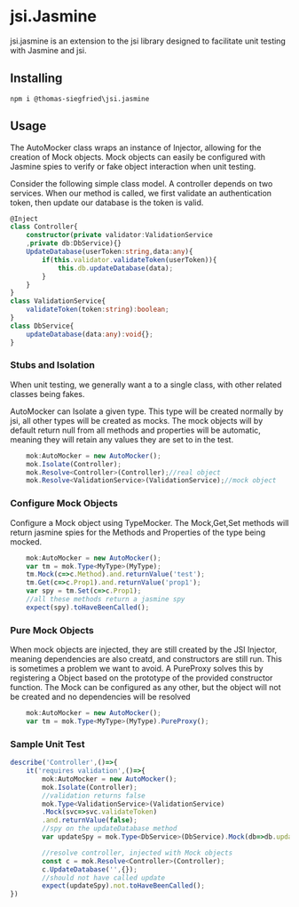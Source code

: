 # jsi.Jasmine
jsi.jasmine is an extension to the jsi library designed to facilitate unit testing with Jasmine and jsi.
## Installing
```shell
npm i @thomas-siegfried\jsi.jasmine
```

## Usage
The AutoMocker class wraps an instance of Injector, allowing for the creation of Mock objects.  Mock objects can easily be configured with Jasmine spies to verify or fake object interaction when unit testing.

Consider the following simple class model. A controller depends on two services.  When our method is called, we first validate an authentication token, then update our database is the token is valid.

```typescript
@Inject
class Controller{
    constructor(private validator:ValidationService
    ,private db:DbService){}
    UpdateDatabase(userToken:string,data:any){
        if(this.validator.validateToken(userToken)){
            this.db.updateDatabase(data);
        }
    }
}
class ValidationService{
    validateToken(token:string):boolean;
}
class DbService{
    updateDatabase(data:any):void{};
}
```

### Stubs and Isolation
When unit testing, we generally want a to a single class, with other related classes being fakes.

AutoMocker can Isolate a given type. This type will be created normally by jsi, all other types will be created as mocks.  The mock objects will by default return null from all methods and properties will be automatic, meaning they will retain any values they are set to in the test.

```typescript 
    mok:AutoMocker = new AutoMocker();
    mok.Isolate(Controller); 
    mok.Resolve<Controller>(Controller);//real object
    mok.Resolve<ValidationService>(ValidationService);//mock object   
```

### Configure Mock Objects
Configure a Mock object using TypeMocker<T>. The Mock,Get,Set methods will return jasmine spies for the Methods and Properties of the type being mocked.

```typescript 
    mok:AutoMocker = new AutoMocker();
    var tm = mok.Type<MyType>(MyType);
    tm.Mock(c=>c.Method).and.returnValue('test');
    tm.Get(c=>c.Prop1).and.returnValue('prop1');
    var spy = tm.Set(c=>c.Prop1);
    //all these methods return a jasmine spy
    expect(spy).toHaveBeenCalled();
```

### Pure Mock Objects
When mock objects are injected, they are still created by the JSI Injector, meaning dependencies are also creatd, and constructors are still run.  This is sometimes a problem we want to avoid.  A PureProxy solves this by registering a Object based on the prototype of the provided constructor function. The Mock can be configured as any other, but the object will not be created and no dependencies will be resolved

```typescript
    mok:AutoMocker = new AutoMocker();
    var tm = mok.Type<MyType>(MyType).PureProxy();
```

### Sample Unit Test
```typescript
describe('Controller',()=>{
    it('requires validation',()=>{
        mok:AutoMocker = new AutoMocker();
        mok.Isolate(Controller);    
        //validation returns false
        mok.Type<ValidationService>(ValidationService)
        .Mock(svc=>svc.validateToken)
        .and.returnValue(false);
        //spy on the updateDatabase method
        var updateSpy = mok.Type<DbService>(DbService).Mock(db=>db.updateDatabsae);

        //resolve controller, injected with Mock objects
        const c = mok.Resolve<Controller>(Controller);
        c.UpdateDatabase('',{});
        //should not have called update
        expect(updateSpy).not.toHaveBeenCalled();
})
```